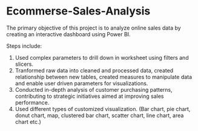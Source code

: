 # Ecommerse-Sales-Analysis
The primary objective of this project is to analyze online sales data by creating an interactive dashboard using Power BI.  

Steps include:

1. Used complex parameters to drill down in worksheet using filters and slicers.    
2. Tranformed raw data into cleaned and processed data, created relationship between new tables, created measures to manipulate data and enable user driven parameters for visualizations.
3. Conducted in-depth analysis of customer purchasing patterns, contributing to strategic initiatives aimed at improving sales performance.
4. Used different types of customized visualization. (Bar chart, pie chart, donut chart, map, clustered bar chart, scatter chart, line chart, area chart etc.)   
